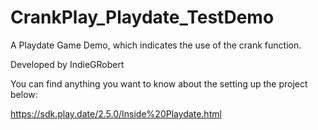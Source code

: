 # CrankPlay_Playdate_TestDemo
A Playdate Game Demo, which indicates the use of the crank function.

Developed by IndieGRobert

You can find anything you want to know about the setting up the project below:

https://sdk.play.date/2.5.0/Inside%20Playdate.html
